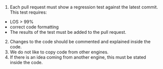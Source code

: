 1. Each pull request must show a regression test against the latest commit. This test requires:
  - LOS > 99%
  - correct code formatting
  - The results of the test must be added to the pull request.

2. Changes to the code should be commented and explained inside the code.
3. We do not like to copy code from other engines.
4. If there is an idea coming from another engine, this must be stated inside the code.
